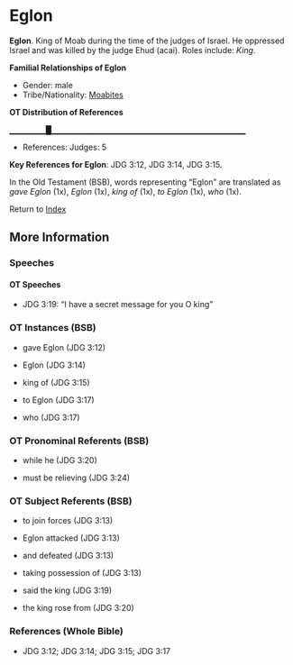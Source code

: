 # Eglon
**Eglon**. 
King of Moab during the time of the judges of Israel. He oppressed Israel and was killed by the judge Ehud (acai). 
Roles include: 
_King_. 




**Familial Relationships of Eglon**


* Gender: male
* Tribe/Nationality: [Moabites](../../../groups/md/acai/Moab.md)


**OT Distribution of References**

▁▁▁▁▁▁█▁▁▁▁▁▁▁▁▁▁▁▁▁▁▁▁▁▁▁▁▁▁▁▁▁▁▁▁▁▁▁▁
* References: Judges: 5



**Key References for Eglon**: 
JDG 3:12, JDG 3:14, JDG 3:15. 


In the Old Testament (BSB), words representing “Eglon” are translated as 
*gave Eglon* (1x), *Eglon* (1x), *king of* (1x), *to Eglon* (1x), *who* (1x). 




Return to [Index](00-Index.md)

## More Information

### Speeches

#### OT Speeches

* JDG 3:19: “I have a secret message for you O king”

### OT Instances (BSB)

* gave Eglon (JDG 3:12)

* Eglon (JDG 3:14)

* king of (JDG 3:15)

* to Eglon (JDG 3:17)

* who (JDG 3:17)



### OT Pronominal Referents (BSB)

* while he (JDG 3:20)

* must be relieving (JDG 3:24)



### OT Subject Referents (BSB)

* to join forces (JDG 3:13)

* Eglon attacked (JDG 3:13)

* and defeated (JDG 3:13)

* taking possession of (JDG 3:13)

* said the king (JDG 3:19)

* the king rose from (JDG 3:20)



### References (Whole Bible)

* JDG 3:12; JDG 3:14; JDG 3:15; JDG 3:17



